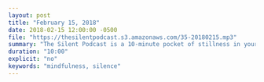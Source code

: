 ```yaml
---
layout: post
title: "February 15, 2018"
date: 2018-02-15 12:00:00 -0500
file: "https://thesilentpodcast.s3.amazonaws.com/35-20180215.mp3"
summary: "The Silent Podcast is a 10-minute pocket of stillness in your day. Listen to it at a set time every day, in the middle of a busy commute, or when you simply need a break from all of the hustle and bustle of distraction around you."
duration: "10:00"
explicit: "no"
keywords: "mindfulness, silence"
---
```

